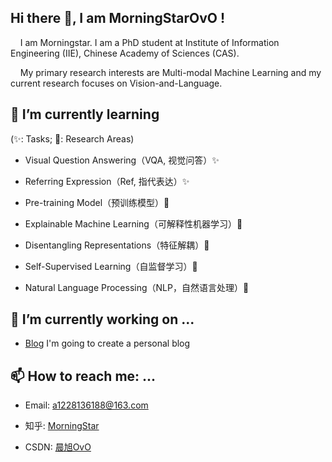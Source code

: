 ## Hi there 👋, I am MorningStarOvO !
&nbsp;&nbsp;&nbsp;&nbsp;I am Morningstar. I am a PhD student at Institute of Information Engineering (IIE), Chinese Academy of Sciences (CAS).

&nbsp;&nbsp;&nbsp;&nbsp;My primary research interests are Multi-modal Machine Learning and my current research focuses on Vision-and-Language.

## 🌱 I’m currently learning
(✨: Tasks; :star2:: Research Areas)
* Visual Question Answering（VQA, 视觉问答）✨

* Referring Expression（Ref, 指代表达）✨

* Pre-training Model（预训练模型）:star2:

* Explainable Machine Learning（可解释性机器学习）:star2:

* Disentangling Representations（特征解耦）:star2:

* Self-Supervised Learning（自监督学习）:star2:

* Natural Language Processing（NLP，自然语言处理）:star2:

## 🔭 I’m currently working on ...
* [Blog](https://github.com/MorningStarOvO/MorningStarOvO.github.io) I'm going to create a personal blog

## 📫 How to reach me: ...
* Email: a1228136188@163.com

* 知乎: [MorningStar](https://www.zhihu.com/people/ha-ha-ha-ha-ha-58-78)

* CSDN: [晨旭OvO](https://blog.csdn.net/a1228136188)

<!--
**MorningStarOvO/MorningStarOvO** is a ✨ _special_ ✨ repository because its `README.md` (this file) appears on your GitHub profile.

Here are some ideas to get you started:

- 🔭 I’m currently working on ...
- 🌱 I’m currently learning ...
- 👯 I’m looking to collaborate on ...  # 我在跟谁合作
- 🤔 I’m looking for help with ...
- 💬 Ask me about ...
- 📫 How to reach me: ...
- 😄 Pronouns: ...
- ⚡ Fun fact: ...
-->
